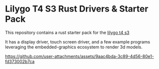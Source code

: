 # Lilygo T4 S3 Rust Drivers & Starter Pack


This repository contains a rust starter pack for the [lilygo t4 s3](https://lilygo.cc/products/t4-s3)

It has a display driver, touch screen driver, and a few example programs leveraging the embedded-graphics ecosystem to render 3d models.



https://github.com/user-attachments/assets/9aac4bda-3c89-4d56-80e1-fd373002b7ca

